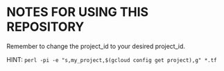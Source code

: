 # NOTES FOR USING THIS REPOSITORY

Remember to change the project_id to your desired project_id.

HINT: `perl -pi -e "s,my_project,$(gcloud config get project),g" *.tf`
